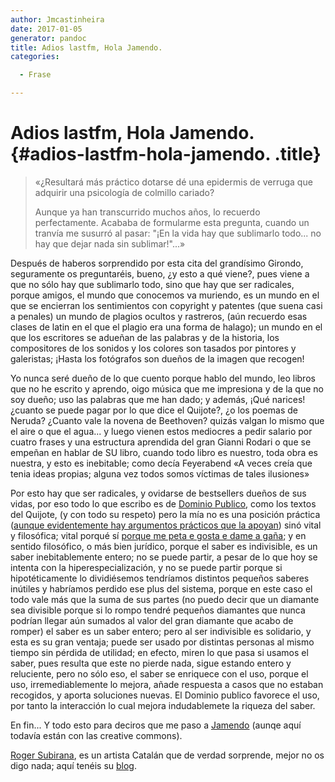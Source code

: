```yaml
---
author: Jmcastinheira
date: 2017-01-05
generator: pandoc
title: Adios lastfm, Hola Jamendo.
categories:

  - Frase

---
```


# Adios lastfm, Hola Jamendo. {#adios-lastfm-hola-jamendo. .title}

> «¿Resultará más práctico dotarse dé una epidermis de verruga que
> adquirir una psicología de colmillo cariado?
>
> Aunque ya han transcurrido muchos años, lo recuerdo perfectamente.
> Acababa de formularme esta pregunta, cuando un tranvía me susurró al
> pasar: "¡En la vida hay que sublimarlo todo... no hay que dejar nada
> sin sublimar!"...»

Después de haberos sorprendido por esta cita del grandísimo Girondo,
seguramente os preguntaréis, bueno, ¿y esto a qué viene?, pues viene a
que no sólo hay que sublimarlo todo, sino que hay que ser radicales,
porque amigos, el mundo que conocemos va muriendo, es un mundo en el que
se encierran los sentimientos con copyright y patentes (que suena casi a
penales) un mundo de plagios ocultos y rastreros, (aún recuerdo esas
clases de latin en el que el plagio era una forma de halago); un mundo
en el que los escritores se adueñan de las palabras y de la historia,
los compositores de los sonidos y los colores son tasados por pintores y
galeristas; ¡Hasta los fotógrafos son dueños de la imagen que recogen!

Yo nunca seré dueño de lo que cuento porque hablo del mundo, leo libros
que no he escrito y aprendo, oigo música que me impresiona y de la que
no soy dueño; uso las palabras que me han dado; y además, ¡Qué narices!
¿cuanto se puede pagar por lo que dice el Quijote?, ¿o los poemas de
Neruda? ¿Cuanto vale la novena de Beethoven? quizás valgan lo mismo que
el aire o que el agua... y luego vienen estos mediocres a pedir salario
por cuatro frases y una estructura aprendida del gran Gianni Rodari o
que se empeñan en hablar de SU libro, cuando todo libro es nuestro, toda
obra es nuestra, y esto es inebitable; como decía Feyerabend «A veces
creía que tenia ideas propias; alguna vez todos somos víctimas de tales
ilusiones»

Por esto hay que ser radicales, y ovidarse de bestsellers dueños de sus
vidas, por eso todo lo que escribo es de [Dominio
Publico](http://www.devolucion.info/que-es-la-devolucion), como los
textos del Quijote, (y con todo su respeto) pero la mía no es una
posición práctica ([aunque evidentemente hay argumentos prácticos que la
apoyan](http://www.deugarte.com/la-propiedad-intelectual-y-sus-alternativas-creative-commons-vs-devolucion))
sinó vital y filosófica; vital porqué sí [porque me peta e gosta e dame a gaña](http://www.galespa.com.ar/celso_emilio_ferreiro_deitadofrenteaomar.htm);
y en sentido filosófico, o más bien jurídico, porque el saber es
indivisible, es un saber inebitablemente entero; no se puede partir, a
pesar de lo que hoy se intenta con la hiperespecialización, y no se
puede partir porque si hipotéticamente lo dividiésemos tendríamos
distintos pequeños saberes inútiles y habríamos perdido ese plus del
sistema, porque en este caso el todo vale más que la suma de sus partes
(no puedo decir que un diamante sea divisible porque si lo rompo tendré
pequeños diamantes que nunca podrían llegar aún sumados al valor del
gran diamante que acabo de romper) el saber es un saber entero; pero al
ser indivisible es solidario, y esta es su gran ventaja; puede ser usado
por distintas personas al mismo tiempo sin pérdida de utilidad; en
efecto, miren lo que pasa si usamos el saber, pues resulta que este no
pierde nada, sigue estando entero y reluciente, pero no sólo eso, el
saber se enriquece con el uso, porque el uso, irremediablemente lo
mejora, añade respuesta a casos que no estaban recogidos, y aporta
soluciones nuevas. El Dominio publico favorece el uso, por tanto la
interacción lo cual mejora indudablemete la riqueza del saber.

En fin... Y todo esto para deciros que me paso a
[Jamendo](http://www.jamendo.com/es/) (aunqe aquí todavía están con las
creative commons).

[Roger Subirana](http://www.rogersubirana.com/), es un artista Catalán
que de verdad sorprende, mejor no os digo nada; aquí tenéis su
[blog](http://www.rogersubirana.blogspot.com/).
